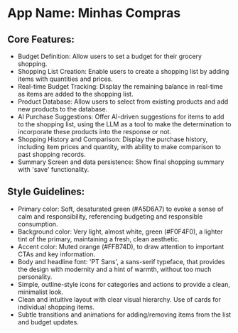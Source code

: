 # **App Name**: Minhas Compras

## Core Features:

- Budget Definition: Allow users to set a budget for their grocery shopping.
- Shopping List Creation: Enable users to create a shopping list by adding items with quantities and prices.
- Real-time Budget Tracking: Display the remaining balance in real-time as items are added to the shopping list.
- Product Database: Allow users to select from existing products and add new products to the database.
- AI Purchase Suggestions: Offer AI-driven suggestions for items to add to the shopping list, using the LLM as a tool to make the determination to incorporate these products into the response or not.
- Shopping History and Comparison: Display the purchase history, including item prices and quantity, with ability to make comparison to past shopping records.
- Summary Screen and data persistence: Show final shopping summary with 'save' functionality.

## Style Guidelines:

- Primary color: Soft, desaturated green (#A5D6A7) to evoke a sense of calm and responsibility, referencing budgeting and responsible consumption.
- Background color: Very light, almost white, green (#F0F4F0), a lighter tint of the primary, maintaining a fresh, clean aesthetic.
- Accent color: Muted orange (#FFB74D), to draw attention to important CTAs and key information. 
- Body and headline font: 'PT Sans', a sans-serif typeface, that provides the design with modernity and a hint of warmth, without too much personality. 
- Simple, outline-style icons for categories and actions to provide a clean, minimalist look.
- Clean and intuitive layout with clear visual hierarchy. Use of cards for individual shopping items.
- Subtle transitions and animations for adding/removing items from the list and budget updates.